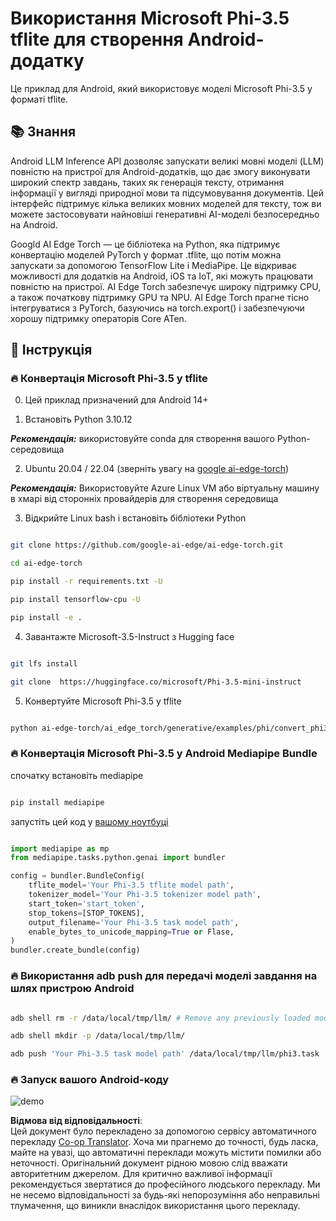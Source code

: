 <!--
CO_OP_TRANSLATOR_METADATA:
{
  "original_hash": "c4fe7f589d179be96a5577b0b8cba6aa",
  "translation_date": "2025-07-09T19:18:00+00:00",
  "source_file": "md/02.Application/01.TextAndChat/Phi3/UsingPhi35TFLiteCreateAndroidApp.md",
  "language_code": "uk"
}
-->
# **Використання Microsoft Phi-3.5 tflite для створення Android-додатку**

Це приклад для Android, який використовує моделі Microsoft Phi-3.5 у форматі tflite.

## **📚 Знання**

Android LLM Inference API дозволяє запускати великі мовні моделі (LLM) повністю на пристрої для Android-додатків, що дає змогу виконувати широкий спектр завдань, таких як генерація тексту, отримання інформації у вигляді природної мови та підсумовування документів. Цей інтерфейс підтримує кілька великих мовних моделей для тексту, тож ви можете застосовувати найновіші генеративні AI-моделі безпосередньо на Android.

Googld AI Edge Torch — це бібліотека на Python, яка підтримує конвертацію моделей PyTorch у формат .tflite, що потім можна запускати за допомогою TensorFlow Lite і MediaPipe. Це відкриває можливості для додатків на Android, iOS та IoT, які можуть працювати повністю на пристрої. AI Edge Torch забезпечує широку підтримку CPU, а також початкову підтримку GPU та NPU. AI Edge Torch прагне тісно інтегруватися з PyTorch, базуючись на torch.export() і забезпечуючи хорошу підтримку операторів Core ATen.

## **🪬 Інструкція**

### **🔥 Конвертація Microsoft Phi-3.5 у tflite**

0. Цей приклад призначений для Android 14+

1. Встановіть Python 3.10.12

***Рекомендація:*** використовуйте conda для створення вашого Python-середовища

2. Ubuntu 20.04 / 22.04 (зверніть увагу на [google ai-edge-torch](https://github.com/google-ai-edge/ai-edge-torch))

***Рекомендація:*** Використовуйте Azure Linux VM або віртуальну машину в хмарі від сторонніх провайдерів для створення середовища

3. Відкрийте Linux bash і встановіть бібліотеки Python

```bash

git clone https://github.com/google-ai-edge/ai-edge-torch.git

cd ai-edge-torch

pip install -r requirements.txt -U 

pip install tensorflow-cpu -U

pip install -e .

```

4. Завантажте Microsoft-3.5-Instruct з Hugging face

```bash

git lfs install

git clone  https://huggingface.co/microsoft/Phi-3.5-mini-instruct

```

5. Конвертуйте Microsoft Phi-3.5 у tflite

```bash

python ai-edge-torch/ai_edge_torch/generative/examples/phi/convert_phi3_to_tflite.py --checkpoint_path  Your Microsoft Phi-3.5-mini-instruct path --tflite_path Your Microsoft Phi-3.5-mini-instruct tflite path  --prefill_seq_len 1024 --kv_cache_max_len 1280 --quantize True

```

### **🔥 Конвертація Microsoft Phi-3.5 у Android Mediapipe Bundle**

спочатку встановіть mediapipe

```bash

pip install mediapipe

```

запустіть цей код у [вашому ноутбуці](../../../../../../code/09.UpdateSamples/Aug/Android/convert/convert_phi.ipynb)

```python

import mediapipe as mp
from mediapipe.tasks.python.genai import bundler

config = bundler.BundleConfig(
    tflite_model='Your Phi-3.5 tflite model path',
    tokenizer_model='Your Phi-3.5 tokenizer model path',
    start_token='start_token',
    stop_tokens=[STOP_TOKENS],
    output_filename='Your Phi-3.5 task model path',
    enable_bytes_to_unicode_mapping=True or Flase,
)
bundler.create_bundle(config)

```

### **🔥 Використання adb push для передачі моделі завдання на шлях пристрою Android**

```bash

adb shell rm -r /data/local/tmp/llm/ # Remove any previously loaded models

adb shell mkdir -p /data/local/tmp/llm/

adb push 'Your Phi-3.5 task model path' /data/local/tmp/llm/phi3.task

```

### **🔥 Запуск вашого Android-коду**

![demo](../../../../../../imgs/02/android-tf/demo.png)

**Відмова від відповідальності**:  
Цей документ було перекладено за допомогою сервісу автоматичного перекладу [Co-op Translator](https://github.com/Azure/co-op-translator). Хоча ми прагнемо до точності, будь ласка, майте на увазі, що автоматичні переклади можуть містити помилки або неточності. Оригінальний документ рідною мовою слід вважати авторитетним джерелом. Для критично важливої інформації рекомендується звертатися до професійного людського перекладу. Ми не несемо відповідальності за будь-які непорозуміння або неправильні тлумачення, що виникли внаслідок використання цього перекладу.